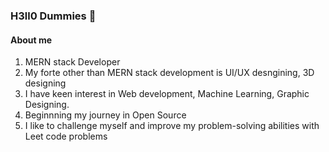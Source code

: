 ### H3ll0 Dummies 👋

#### About me
1. MERN stack Developer
2. My forte other than MERN stack development is UI/UX desngining, 3D designing
3. I have keen interest in Web development, Machine Learning, Graphic Designing.
4. Beginnning my journey in Open Source
5. I like to challenge myself and improve my problem-solving abilities with Leet code problems



